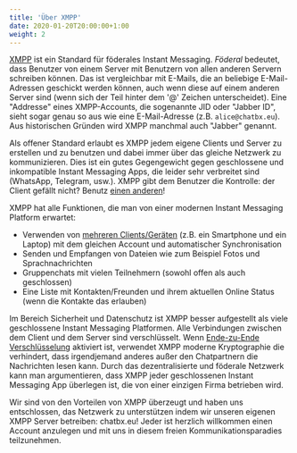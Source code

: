 ```yaml
---
title: 'Über XMPP'
date: 2020-01-20T20:00:00+1:00
weight: 2
---
```


[XMPP](https://en.wikipedia.org/wiki/XMPP) ist ein Standard für föderales Instant Messaging. *Föderal* bedeutet, dass Benutzer von einem Server mit Benutzern von allen anderen Servern schreiben können. Das ist vergleichbar mit E-Mails, die an beliebige E-Mail-Adressen geschickt werden können, auch wenn diese auf einem anderen Server sind (wenn sich der Teil hinter dem '@' Zeichen unterscheidet). Eine "Addresse" eines XMPP-Accounts, die sogenannte JID oder "Jabber ID", sieht sogar genau so aus wie eine E-Mail-Adresse (z.B. `alice@chatbx.eu`). Aus historischen Gründen wird XMPP manchmal auch "Jabber" genannt.

Als offener Standard erlaubt es XMPP jedem eigene Clients und Server zu erstellen und zu benutzen und dabei immer über das gleiche Netzwerk zu kommunizieren. Dies ist ein gutes Gegengewicht gegen geschlossene und inkompatible Instant Messaging Apps, die leider sehr verbreitet sind (WhatsApp, Telegram, usw.). XMPP gibt dem Benutzer die Kontrolle: der Client gefällt nicht? Benutz [einen anderen](../clients/)!

XMPP hat alle Funktionen, die man von einer modernen Instant Messaging Platform erwartet:
- Verwenden von [mehreren Clients/Geräten](../mehrere_clients/) (z.B. ein Smartphone und ein Laptop) mit dem gleichen Account und automatischer Synchronisation
- Senden und Empfangen von Dateien wie zum Beispiel Fotos und Sprachnachrichten
- Gruppenchats mit vielen Teilnehmern (sowohl offen als auch geschlossen)
- Eine Liste mit Kontakten/Freunden und ihrem aktuellen Online Status (wenn die Kontakte das erlauben)

Im Bereich Sicherheit und Datenschutz ist XMPP besser aufgestellt als viele geschlossene Instant Messaging Platformen. Alle Verbindungen zwischen dem Client und dem Server sind verschlüsselt. Wenn [Ende-zu-Ende Verschlüsselung](../omemo/) aktiviert ist, verwendet XMPP moderne Kryptographie die verhindert, dass irgendjemand anderes außer den Chatpartnern die Nachrichten lesen kann. Durch das dezentralisierte und föderale Netzwerk kann man argumentieren, dass XMPP jeder geschlossenen Instant Messaging App überlegen ist, die von einer einzigen Firma betrieben wird.

Wir sind von den Vorteilen von XMPP überzeugt und haben uns entschlossen, das Netzwerk zu unterstützen indem wir unseren eigenen XMPP Server betreiben: chatbx.eu! Jeder ist herzlich willkommen einen Account anzulegen und mit uns in diesem freien Kommunikationsparadies teilzunehmen.
